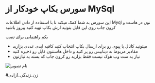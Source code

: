 # سورس بکاپ خودکار از MySql 

این سورس به شما کمک میکنه تا با استفاده از دادن اطلاعات Myql تون در هاست و کرون جاب روی این فایل بتونید ازش بکاپ تهیه کنید
پیروز باشید 

یکم راهنمایی برای نصب
- میتونید کانال یا پیوی رو برای ارسال بکاپ انتخاب کنید کافیه ایدی عددی بزارید
- مقادیر مربوط به دیتابیس رو پر کنید و داخل هاستتون فایل رو ذخیره کنید
- نیاز به ست وب هوک نیست فقط بزارید رو کرون جاب که بسته به نیازتون 

![نام تصویر](https://user-images.githubusercontent.com/125084137/234471559-e3fa0565-287f-48f9-bfc8-c642e69bab99.png)

#زن_زندگی_آزادی
